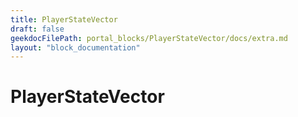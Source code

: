 ```yaml
---
title: PlayerStateVector
draft: false
geekdocFilePath: portal_blocks/PlayerStateVector/docs/extra.md
layout: "block_documentation"
---
```

# PlayerStateVector
